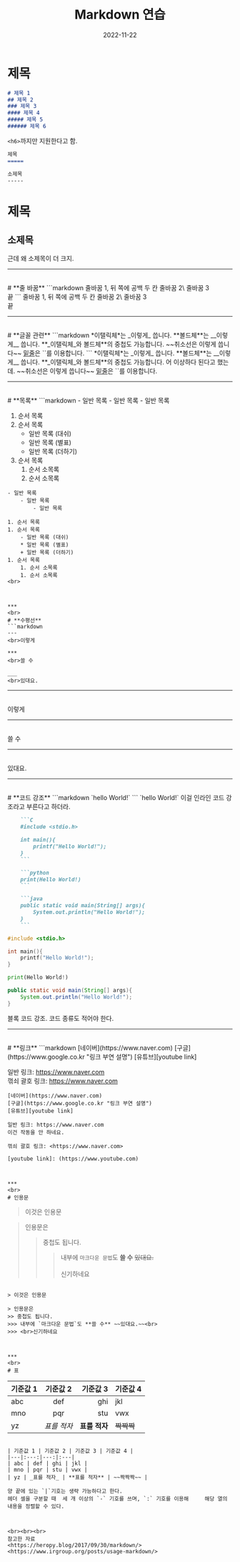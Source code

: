 ﻿---
layout: post
title:  "Markdown 연습"
date:   2022-11-22
categories: jekyll update
---



# **제목**
```markdown
# 제목 1
## 제목 2
### 제목 3
#### 제목 4
##### 제목 5
###### 제목 6
```
`<h6>`까지만 지원한다고 함.
```markdown
제목
=====

소제목
-----
```

제목
======

소제목
-----

근데 왜 소제목이 더 크지.
 


***
<br>
# **줄 바꿈**
```markdown
줄바꿈 1, 뒤 쪽에 공백 두 칸
줄바꿈 2\
줄바꿈 3<br>
끝
```
줄바꿈 1, 뒤 쪽에 공백 두 칸  
줄바꿈 2\
줄바꿈 3<br>
끝



***
<br>
# **글꼴 관련**
```markdown
*이탤릭체*는 _이렇게_ 씁니다.  
**볼드체**는 __이렇게__ 씁니다.  
**_이탤릭체_와 볼드체**의 중첩도 가능합니다.  
~~취소선은 이렇게 씁니다~~  
<u>밑줄</u>은 `<u></u>`를 이용합니다. 
```
*이탤릭체*는 _이렇게_ 씁니다.  
**볼드체**는 __이렇게__ 씁니다.  
**_이탤릭체_와 볼드체**의 중첩도 가능합니다. 어 이상하다 된다고 했는데.  
~~취소선은 이렇게 씁니다~~  
<u>밑줄</u>은 `<u></u>`를 이용합니다.



***
<br>
# **목록**
```markdown
- 일반 목록
	- 일반 목록
		- 일반 목록

1. 순서 목록
1. 순서 목록
	- 일반 목록 (대쉬)
	* 일반 목록 (별표)
	+ 일반 목록 (더하기)
1. 순서 목록
	1. 순서 소목록
	1. 순서 소목록
```
- 일반 목록
	- 일반 목록
		- 일반 목록

1. 순서 목록
1. 순서 목록
	- 일반 목록 (대쉬)
	* 일반 목록 (별표)
	+ 일반 목록 (더하기)
1. 순서 목록
	1. 순서 소목록
	1. 순서 소목록
<br>



***
<br>
# **수평선**
```markdown
---
<br>이렇게

***
<br>쓸 수

___
<br>있대요.
```
---
<br>이렇게

***
<br>쓸 수

___
<br>있대요.



***
<br>
# **코드 강조**
```markdown
`hello World!`
```
`hello World!`  
이걸 인라인 코드 강조라고 부른다고 하더라.

```markdown
	```C
	#include <stdio.h>

	int main(){
		printf("Hello World!");
	}
	```

	```python
	print(Hello World!)
	```

	```java
	public static void main(String[] args){
		System.out.println("Hello World!");
	}
	```
```

```C
#include <stdio.h>

int main(){
	printf("Hello World!");
}
```

```python
print(Hello World!)
```

```java
public static void main(String[] args){
	System.out.println("Hello World!");
}
```
블록 코드 강조. 코드 종류도 적어야 한다.



***
<br>
# **링크**
```markdown
[네이버](https://www.naver.com)  
[구글](https://www.google.co.kr "링크 부연 설명")  
[유튜브][youtube link]  

일반 링크: https://www.naver.com  
꺾쇠 괄호 링크: <https://www.naver.com>  

[youtube link]: (https://www.youtube.com)
```
[네이버](https://www.naver.com)  
[구글](https://www.google.co.kr "링크 부연 설명")  
[유튜브][youtube link]  

일반 링크: https://www.naver.com  
이건 작동을 안 하네요.

꺾쇠 괄호 링크: <https://www.naver.com>  

[youtube link]: (https://www.youtube.com)



***
<br>
# 인용문
```
> 이것은 인용문

> 인용문은
>> 중첩도 됩니다.
>>> 내부에 `마크다운 문법`도 **쓸 수** ~~있대요.~~<br>
>>> <br>신기하네요
```

> 이것은 인용문

> 인용문은
>> 중첩도 됩니다.
>>> 내부에 `마크다운 문법`도 **쓸 수** ~~있대요.~~<br>
>>> <br>신기하네요



***
<br>
# 표
```
| 기준값 1 | 기준값 2 | 기준값 3 | 기준값 4 |
|---|:---:|---:|:---|
| abc | def | ghi | jkl |
| mno | pqr | stu | vwx |
| yz | _표를 적자_ | **표를 적자** | ~~짝짝짝~~ |
```

| 기준값 1 | 기준값 2 | 기준값 3 | 기준값 4 |
|---|:---:|---:|:---|
| abc | def | ghi | jkl |
| mno | pqr | stu | vwx |
| yz | _표를 적자_ | **표를 적자** | ~~짝짝짝~~ |

양 끝에 있는 `|`기호는 생략 가능하다고 한다.  
헤더 셀을 구분할 때  세 개 이상의 `-` 기호를 쓰며, `:` 기호를 이용해	 해당 열의 내용을 정렬할 수 있다.



<br><br><br>
참고한 자료  
<https://heropy.blog/2017/09/30/markdown/>  
<https://www.irgroup.org/posts/usage-markdown/>